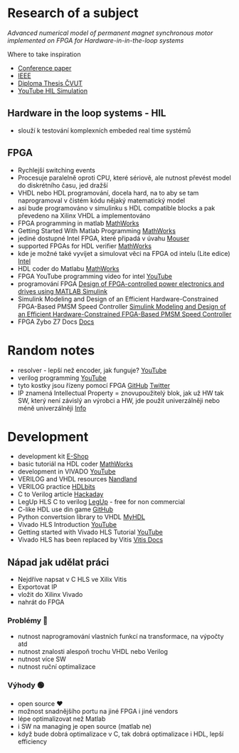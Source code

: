 # Research of a subject

_Advanced numerical model of permanent magnet synchronous motor implemented on FPGA for Hardware-in-in-the-loop systems_

Where to take inspiration

- [Conference paper](http://poseidon2.feld.cvut.cz/conf/poster/)
- [IEEE](https://ieeexplore.ieee.org/document/9432517)
- [Diploma Thesis ČVUT](https://dspace.cvut.cz/bitstream/handle/10467/89815/F3-DP-2020-Sterba-Vojtech-VojtechSterba.pdf?sequence=-1&isAllowed=y)
- [YouTube HIL Simulation](https://www.youtube.com/watch?v=vrRq6YovMtk)

## Hardware in the loop systems - HIL

- slouží k testování komplexních embeded real time systémů

## FPGA

- Rychlejší switching events
- Procesuje paralelně oproti CPU, které sériově, ale nutnost převést model do diskrétního času, jed dražší
- VHDL nebo HDL programování, docela hard, na to aby se tam naprogramoval v čistém kódu nějaký matematický model
- asi bude programováno v simulinku s HDL compatible blocks a pak převedeno na Xilinx VHDL a implementováno
- FPGA programming in matlab [MathWorks](https://www.mathworks.com/discovery/fpga-programming.html)
- Getting Started With Matlab Programming [MathWorks](https://www.mathworks.com/solutions/fpga-asic-soc-development/resources.html)
- jediné dostupné Intel FPGA, které připadá v úvahu [Mouser](https://cz.mouser.com/ProductDetail/Intel/EK-10CL025U256?qs=HXFqYaX1Q2zh%2FEGiixG4LQ%3D%3D)
- supported FPGAs for HDL verifier [MathWorks](https://www.mathworks.com/help/supportpkg/alterafpgaboards/ug/altera-fpga-board-support-from-hdl-verifier.html)
- kde je možné také vyvíjet a simulovat věci na FPGA od intelu (Lite edice) [Intel](https://www.intel.com/content/www/us/en/collections/products/fpga/software/downloads.html?product=modelsim_ae&s=Newest&f:guidetm83741EA404664A899395C861EDA3D38B=%5BIntel%C2%AE%20Cyclone%C2%AE%5D)
- HDL coder do Matlabu [MathWorks](https://www.mathworks.com/products/hdl-coder.html)
- FPGA YouTube programming video for intel [YouTube](https://www.youtube.com/watch?v=vmraRVxKYss)
- programování FPGA [Design of FPGA-controlled power electronics and drives using MATLAB Simulink](https://ieeexplore-ieee-org.ezproxy.techlib.cz/document/6579155)
- Simulink Modeling and Design of an Efficient Hardware-Constrained FPGA-Based PMSM Speed Controller [Simulink Modeling and Design of an Efficient Hardware-Constrained FPGA-Based PMSM Speed Controller](https://ieeexplore-ieee-org.ezproxy.techlib.cz/document/6179536)
- FPGA Zybo Z7 Docs [Docs](https://digilent.com/reference/programmable-logic/zybo-z7/reference-manual?redirect=1)

# Random notes

- resolver - lepší než encoder, jak funguje? [YouTube](https://www.youtube.com/watch?v=7PKJ52b1Qvs)
- verilog programming [YouTube](https://www.youtube.com/watch?v=vmraRVxKYss)
- tyto kostky jsou řízeny pomocí FPGA [GitHub](https://github.com/kbob/LED-Cube) [Twitter](https://twitter.com/esden/status/1160309492896215040)
- IP znamená Intellectual Property = znovupoužitelý blok, jak už HW tak SW, který není závislý an výrobci a HW, jde použít univerzálněji nebo méně univerzálněji [Info](https://www.techtarget.com/whatis/definition/IP-core-intellectual-property-core)

# Development

- development kit [E-Shop](https://digilent.com/shop/zybo-z7-zynq-7000-arm-fpga-soc-development-board/)
- basic tutoriál na HDL coder [MathWorks](https://www.mathworks.com/help/hdlcoder/ug/getting-started-with-hardware-software-codesign-workflow-for-xilinx-zynq-platform.html)
- development in VIVADO [YouTube](https://www.youtube.com/watch?v=7HVpl1HiZoY)
- VERILOG and VHDL resources [Nandland](https://nandland.com/)
- VERILOG practice [HDLbits](https://hdlbits.01xz.net/wiki/Main_Page)
- C to Verilog article [Hackaday](https://hackaday.com/2015/12/17/xilinx-fpgas-in-c-for-free/)
- LegUp HLS C to verilog [LegUp](http://legup.eecg.utoronto.ca/) - free for non commercial
- C-like HDL use din game [GitHub](https://github.com/JulianKemmerer/PipelineC)
- Python convertsion library to VHDL [MyHDL](https://www.myhdl.org/)
- Vivado HLS Introduction [YouTube](https://www.youtube.com/watch?v=5lYq8_bqAcI)
- Getting started with Vivado HLS Tutorial [YouTube](https://www.youtube.com/watch?v=hZ2RGwLmXc0)
- Vivado HLS has been replaced by Vitis [Vitis Docs](https://www.xilinx.com/support/documentation-navigation/design-hubs/dh0090-vitis-hls-hub.html)

## Nápad jak udělat práci

- Nejdříve napsat v C HLS ve Xilix Vitis
- Exportovat IP
- vložit do Xilinx Vivado
- nahrát do FPGA

### Problémy 🔴

- nutnost naprogramování vlastních funkcí na transformace, na výpočty atd
- nutnost znalosti alespoň trochu VHDL nebo Verilog
- nutnost více SW
- nutnost ruční optimalizace

### Výhody 🟢

- open source ❤️
- možnost snadnějšího portu na jiné FPGA i jiné vendors
- lépe optimalizovat než Matlab
- i SW na managing je open source (matlab ne)
- když bude dobrá optimalizace v C, tak dobrá optimalizace i HDL, lepší efficiency
